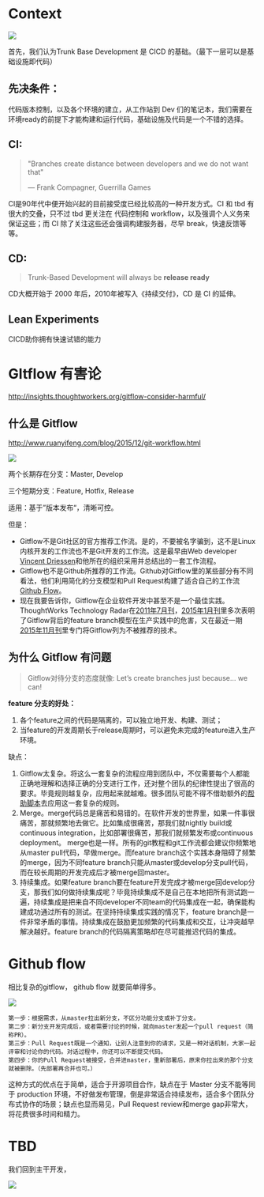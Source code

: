 # Context

![](https://cn.trunkbaseddevelopment.com/context/layer_cake.png)



首先，我们认为Trunk Base Development 是 CICD 的基础。（最下一层可以是基础设施即代码）

## 先决条件：

代码版本控制，以及各个环境的建立，从工作站到 Dev 们的笔记本，我们需要在环境ready的前提下才能构建和运行代码，基础设施及代码是一个不错的选择。

## CI:

> "Branches create distance between developers and we do not want that"
>
> — Frank Compagner, Guerrilla Games

CI是90年代中便开始兴起的目前接受度已经比较高的一种开发方式。CI 和 tbd 有很大的交叠，只不过 tbd 更关注在 代码控制和 workflow，以及强调个人义务来保证这些；而 CI 除了关注这些还会强调构建服务器，尽早 break，快速反馈等等。

## CD:

>  Trunk-Based Development will always be **release ready**

CD大概开始于 2000 年后，2010年被写入《持续交付》，CD 是 CI 的延伸。

## Lean Experiments

CICD助你拥有快速试错的能力

# GItflow 有害论

<http://insights.thoughtworkers.org/gitflow-consider-harmful/>

## 什么是 Gitflow

<http://www.ruanyifeng.com/blog/2015/12/git-workflow.html>

![](http://insights.thoughtworkers.org/wp-content/uploads/2016/02/01-1-773x1024.png)

两个长期存在分支：Master, Develop

三个短期分支：Feature, Hotfix, Release

适用：基于”版本发布“，清晰可控。

但是：

- Gitflow不是Git社区的官方推荐工作流。是的，不要被名字骗到，这不是Linux内核开发的工作流也不是Git开发的工作流。这是最早由Web developer [Vincent Driessen](http://nvie.com/about/)和他所在的组织采用并总结出的一套工作流程。
- Gitflow也不是Github所推荐的工作流。Github对Gitflow里的某些部分有不同看法，他们利用简化的分支模型和Pull Request构建了适合自己的工作流[Github Flow](http://scottchacon.com/2011/08/31/github-flow.html)。
- 现在我要告诉你，Gitflow在企业软件开发中甚至不是一个最佳实践。ThoughtWorks Technology Radar在[2011年7月刊](https://www.thoughtworks.com/radar/techniques/feature-branching)，[2015年1月刊](https://www.thoughtworks.com/radar/techniques/long-lived-branches-with-gitflow)里多次表明了Gitflow背后的feature branch模型在生产实践中的危害，又在最近一期[2015年11月刊](https://www.thoughtworks.com/radar/techniques/gitflow)里专门将Gitflow列为不被推荐的技术。

## 为什么 Gitflow 有问题

> Gitflow对待分支的态度就像: Let’s create branches just because… we can!

**feature 分支的好处：**

1. 各个feature之间的代码是隔离的，可以独立地开发、构建、测试；
2. 当feature的开发周期长于release周期时，可以避免未完成的feature进入生产环境。

缺点：

1. Gitflow太复杂。将这么一套复杂的流程应用到团队中，不仅需要每个人都能正确地理解和选择正确的分支进行工作，还对整个团队的纪律性提出了很高的要求。毕竟规则越复杂，应用起来就越难。很多团队可能不得不借助额外的[帮助脚本](https://github.com/nvie/gitflow)去应用这一套复杂的规则。
2. Merge。merge代码总是痛苦和易错的。在软件开发的世界里，如果一件事很痛苦，那就频繁地去做它。比如集成很痛苦，那我们就nightly build或continuous integration，比如部署很痛苦，那我们就频繁发布或continuous deployment。 merge也是一样。所有的git教程和git工作流都会建议你频繁地从master pull代码，早做merge。而feature branch这个实践本身阻碍了频繁的merge，因为不同feature branch只能从master或develop分支pull代码，而在较长周期的开发完成后才被merge回master。
3. 持续集成。如果feature branch要在feature开发完成才被merge回develop分支，那我们如何做持续集成呢？毕竟持续集成不是自己在本地把所有测试跑一遍，持续集成是把来自不同developer不同team的代码集成在一起，确保能构建成功通过所有的测试。在坚持持续集成实践的情况下，feature branch是一件非常矛盾的事情。持续集成在鼓励更加频繁的代码集成和交互，让冲突越早解决越好。feature branch的代码隔离策略却在尽可能推迟代码的集成。

# Github flow

相比复杂的gitflow， github flow 就要简单得多。

![](http://www.ruanyifeng.com/blogimg/asset/2015/bg2015122305.png)

```
第一步：根据需求，从master拉出新分支，不区分功能分支或补丁分支。
第二步：新分支开发完成后，或者需要讨论的时候，就向master发起一个pull request（简称PR）。
第三步：Pull Request既是一个通知，让别人注意到你的请求，又是一种对话机制，大家一起评审和讨论你的代码。对话过程中，你还可以不断提交代码。
第四步：你的Pull Request被接受，合并进master，重新部署后，原来你拉出来的那个分支就被删除。（先部署再合并也可。）
```

这种方式的优点在于简单，适合于开源项目合作，缺点在于 Master 分支不能等同于 production 环境，不好做发布管理，倒是非常适合持续发布，适合多个团队分布式协作的场景；缺点也显而易见，Pull Request review和merge gap非常大，将花费很多时间和精力。

# TBD

我们回到主干开发， 





































![](http://insights.thoughtworkers.org/wp-content/uploads/2016/02/02.jpg)